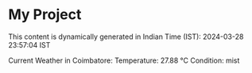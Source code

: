 # My Project

This content is dynamically generated in Indian Time (IST): 2024-03-28 23:57:04 IST


Current Weather in Coimbatore:
Temperature: 27.88 °C
Condition: mist
